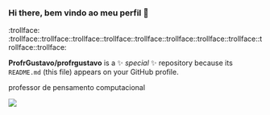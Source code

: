 ### Hi there, bem vindo ao meu perfil 👋

:trollface: :trollface::trollface::trollface::trollface::trollface::trollface::trollface::trollface::trollface::trollface:


**ProfrGustavo/profrgustavo** is a ✨ _special_ ✨ repository because its `README.md` (this file) appears on your GitHub profile.

professor de pensamento computacional 

![](https://media1.tenor.com/m/mCiM7CmGGI4AAAAC/naruto.gif)
